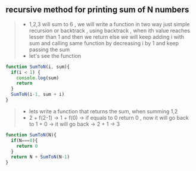 ## recursive method for printing sum of N numbers

> - 1,2,3 will sum to 6 , we will write a function in two way just simple recursion or backtrack , using backtrack , when ith value reaches lesser than 1 and then we return else we will keep adding i with sum and calling same function by decreasing i by 1 and keep passing the sum
> - let's see the function 

```js
function SumToN(i, sum){
  if(i < 1) {
    console.log(sum)
    return
  }
  SumToN(i-1, sum + i)
}

```

> - lets write a function that returns the sum, when summing 1,2
> - 2 + f(2-1) -> 1 + f(0) -> if equals to 0 return 0 , now it will go back to 1 + 0 -> it will go back -> 2 + 1 -> 3

```js
function SumToN(N){
  if(N===0){
    return 0
  }
  return N + SumToN(N-1)
}
```
